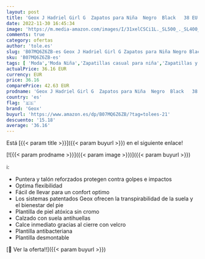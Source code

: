 ```yaml
---
layout: post
title: 'Geox J Hadriel Girl G  Zapatos para Niña  Negro  Black   38 EU'
date: 2022-11-30 16:45:34
image: 'https://m.media-amazon.com/images/I/31xelCSCi1L._SL500_._SL400_.jpg'
comments: true
category: ofertas
author: 'tole.es'
slug: 'B07MQ6Z6ZB-es Geox J Hadriel Girl G Zapatos para Niña Negro Black 38 EU'
sku: 'B07MQ6Z6ZB-es'
tags: [ 'Moda','Moda Niña','Zapatillas casual para niña','Zapatillas y calzado deportivo para niña','Zapatos de niña','geox','zapatos','🇪🇸', ]
actualPrice: 36.16 EUR
currency: EUR
price: 36.16
comparePrice: 42.63 EUR
prodname: 'Geox J Hadriel Girl G  Zapatos para Niña  Negro  Black   38 EU'
country: 'es'
flag: '🇪🇸'
brand: 'Geox'
buyurl: 'https://www.amazon.es/dp/B07MQ6Z6ZB/?tag=tolees-21'
descuento: '15.18'
average: '36.16'
---
```


Está [{{< param title >}}]({{< param buyurl >}}) en el siguiente enlace!

[![{{< param prodname >}}]({{< param image >}})]({{< param buyurl >}})

ℹ️:

- Puntera y talón reforzados protegen contra golpes e impactos
- Optima flexibilidad
- Fácil de llevar para un confort optimo
- Los sistemas patentados Geox ofrecen la transpirabilidad de la suela y el bienestar del pie
- Plantilla de piel atóxica sin cromo
- Calzado con suela antihuellas
- Calce inmediato gracias al cierre con velcro
- Plantilla antibacteriana
- Plantilla desmontable

[🛒 Ver la oferta!!]({{< param buyurl >}})
